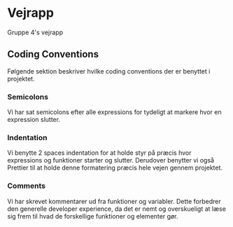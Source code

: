 # Vejrapp
Gruppe 4's vejrapp

## Coding Conventions
Følgende sektion beskriver hvilke coding conventions der er benyttet i projektet.

### Semicolons
Vi har sat semicolons efter alle expressions for tydeligt at markere hvor en expression slutter.

### Indentation
Vi benytte 2 spaces indentation for at holde styr på præcis hvor expressions og funktioner starter og slutter.
Derudover benytter vi også Prettier til at holde denne formatering præcis hele vejen gennem projektet.

### Comments
Vi har skrevet kommentarer ud fra funktioner og variabler. Dette forbedrer den generelle developer experience, da det er nemt og overskueligt at læse sig frem til hvad de forskellige funktioner og elementer gør.